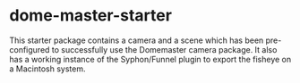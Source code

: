 ﻿# dome-master-starter

This starter package contains a camera and a scene which has been pre-configured to successfully use the Domemaster camera package. It also has a working instance of the Syphon/Funnel plugin to export the fisheye on a Macintosh system.
